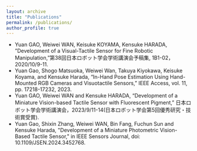 ```yaml
---
layout: archive
title: "Publications"
permalink: /publications/
author_profile: true
---
```


* Yuan GAO, Weiwei WAN, Keisuke KOYAMA, Kensuke HARADA, ”Development of a Visual-Tactile Sensor for Fine Robotic Manipulation,”第38回日本ロボット学会学術講演会予稿集, 1B1-02，2020/10/9-11.
* Yuan Gao, Shogo Matsuoka, Weiwei Wan, Takuya Kiyokawa, Keisuke Koyama, and Kensuke Harada, “In-Hand Pose Estimation Using Hand-Mounted RGB Cameras and Visuotactile Sensors,” IEEE Access, vol. 11, pp. 17218-17232, 2023.
* Yuan GAO, Weiwei WAN and Kensuke HARADA, “Development of a Miniature Vision-based Tactile Sensor with Fluorescent Pigment,” 日本ロボット学会学術講演会，2023/9/11-14(日本ロボット学会第5回優秀研究・技術賞受賞).
* Yuan Gao, Shixin Zhang, Weiwei WAN, Bin Fang, Fuchun Sun and Kensuke Harada, "Development of a Miniature Photometric Vision-Based Tactile Sensor," in IEEE Sensors Journal, doi: 10.1109/JSEN.2024.3452768.
